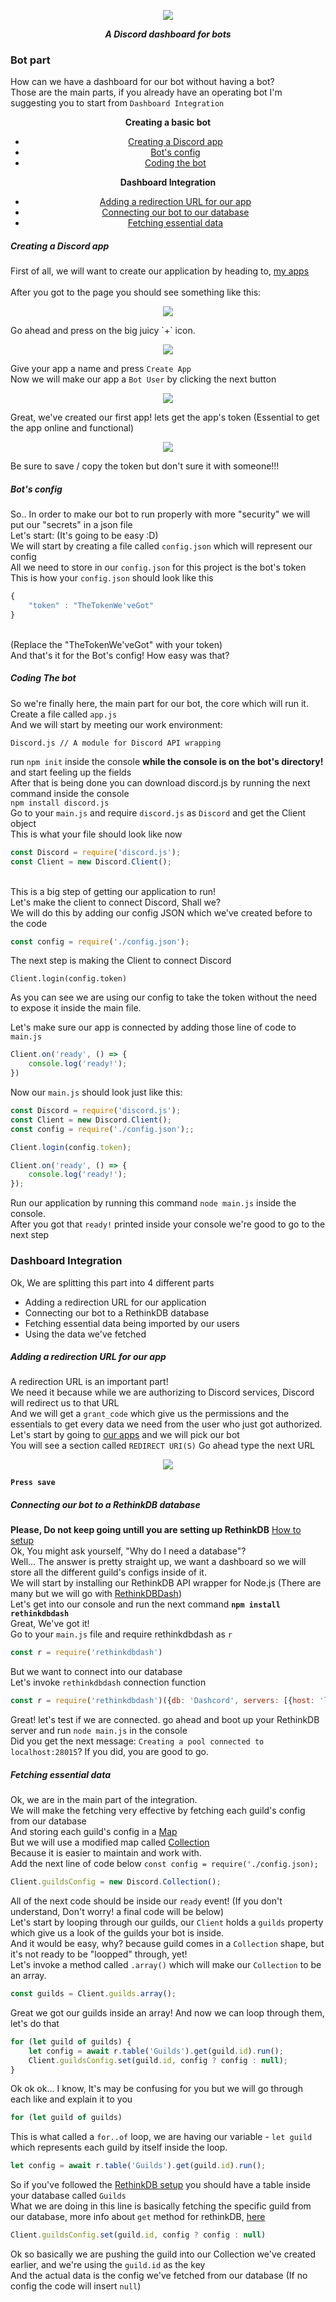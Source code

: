 <div align="center">
        <p> <img src="https://i.imgur.com/TScSeRv.png"/> </p>
        <p><i><b>A Discord dashboard for bots</b></i></p>
</div>

### Bot part

How can we have a dashboard for our bot without having a bot?<br>
Those are the main parts, if you already have an operating bot I'm suggesting you to start from `Dashboard Integration`<br>
<div align="center"> 
    <p><b>Creating a basic bot</b></p>
    <ul>
        <li><a href="https://github.com/TheOnlyArtz/Seday/tree/master/src/Bot#creating-a-discord-app">Creating a Discord app</a></li>
        <li><a href="https://github.com/TheOnlyArtz/Seday/tree/master/src/Bot#bots-config">Bot's config</a></li>
        <li><a href="https://github.com/TheOnlyArtz/Seday/tree/master/src/Bot#coding-the-bot">Coding the bot</a></li>
    </ul>
    <p><b>Dashboard Integration</b></p>
    <ul>
        <li><a href="https://github.com/TheOnlyArtz/Seday/tree/master/src/Bot#adding-a-redirection-url-for-our-app">Adding a redirection URL for our app</a></li>
        <li><a href="https://github.com/TheOnlyArtz/Seday/tree/master/src/Bot#connecting-our-bot-to-a-rethinkdb-database">Connecting our bot to our database</a></li>
        <li><a href="https://github.com/TheOnlyArtz/Seday/tree/master/src/Bot#fetching-essential-data">Fetching essential data</a></li>
    </ul>
</div>

##### Creating a Discord app

First of all, we will want to create our application by heading to, [my apps](https://discordapp.com/developers/applications/me)<br>
<br>
After you got to the page you should see something like this:<br>
<div align="center">
    <p><img src="https://i.imgur.com/ayoCj6q.jpg"></p>
</div>
Go ahead and press on the big juicy `+` icon. <br>

<div align="center">
    <p><img src="https://i.imgur.com/3EbMoB0.png"></p>
</div>

Give your app a name and press `Create App` <br>
Now we will make our app a `Bot User` by clicking the next button <br>
<div align="center">
    <p><img src="https://i.imgur.com/yCJQg94.png"></p>
</div>

Great, we've created our first app! lets get the app's token (Essential to get the app online and functional)<br>
<div align="center">
    <p><img src="https://i.imgur.com/Tz3Excw.mp4"></p>
</div>
Be sure to save / copy the token but don't sure it with someone!!!

##### Bot's config

So.. In order to make our bot to run properly with more "security" we will put our "secrets" in a json file<br>
Let's start: (It's going to be easy :D)<br>
We will start by creating a file called `config.json` which will represent our config<br>
All we need to store in our `config.json` for this project is the bot's token<br>
This is how your `config.json` should look like this<br>
```js
{
    "token" : "TheTokenWe'veGot"
}
```
<br>
(Replace the "TheTokenWe'veGot" with your token)<br>
And that's it for the Bot's config! How easy was that?

##### Coding The bot
So we're finally here, the main part for our bot, the core which will run it.<br>
Create a file called `app.js`<br>
And we will start by meeting our work environment:<br>
```
Discord.js // A module for Discord API wrapping
```
run `npm init` inside the console **while the console is on the bot's directory!**<br>
and start feeling up the fields<br>
After that is being done you can download discord.js by running the next command inside the console<br>
`npm install discord.js`<br>
Go to your `main.js` and require `discord.js` as `Discord` and get the Client object<br>
This is what your file should look like now<br>
```js
const Discord = require('discord.js');
const Client = new Discord.Client();
```
<br>
This is a big step of getting our application to run!<br>
Let's make the client to connect Discord, Shall we?<br>
We will do this by adding our config JSON which we've created before to the code

```js
const config = require('./config.json');
```

The next step is making the Client to connect Discord

```
Client.login(config.token)
```

As you can see we are using our config to take the token without the need to expose it inside the main file.<br>

Let's make sure our app is connected by adding those line of code to `main.js`
```js
Client.on('ready', () => {
    console.log('ready!');
})
```

Now our `main.js` should look just like this:
```js
const Discord = require('discord.js');
const Client = new Discord.Client();
const config = require('./config.json');;

Client.login(config.token);

Client.on('ready', () => {
    console.log('ready!');
});
```

Run our application by running this command `node main.js` inside the console.<br>
After you got that `ready!` printed inside your console we're good to go to the next step

### Dashboard Integration
Ok, We are splitting this part into 4 different parts
<ul>
    <li>Adding a redirection URL for our application</li>
    <li>Connecting our bot to a RethinkDB database</li>
    <li>Fetching essential data being imported by our users</li>
    <li>Using the data we've fetched</li>
</ul>

##### Adding a redirection URL for our app
A redirection URL is an important part!<br>
We need it because while we are authorizing to Discord services, Discord will redirect us to that URL<br>
And we will get a `grant_code` which give us the permissions and the essentials to get every data we need from the user who just got authorized.<br>
Let's start by going to [our apps](https://discordapp.com/developers/applications/me) and we will pick our bot<br>
You will see a section called `REDIRECT URI(S)` Go ahead type the next URL<br>
<div align="center">
    <p><img src="https://i.imgur.com/056tXcq.png"></p>
</div>

**`Press save`**
##### Connecting our bot to a RethinkDB database
**Please, Do not keep going untill you are setting up RethinkDB** [How to setup]()<br>
Ok, You might ask yourself, "Why do I need a database"?<br>
Well... The answer is pretty straight up, we want a dashboard so we will store all the different guild's configs inside of it.<br>
We will start by installing our RethinkDB API wrapper for Node.js (There are many but we will go with [RethinkDBDash](https://www.npmjs.com/package/rethinkdbdash))<br>
Let's get into our console and run the next command **`npm install rethinkdbdash`**<br>
Great, We've got it!<br>
Go to your `main.js` file and require rethinkdbdash as `r`<br>
```js
const r = require('rethinkdbdash')
```
But we want to connect into our database<br>
Let's invoke `rethinkdbdash` connection function<br>
```js
const r = require('rethinkdbdash')({db: 'Dashcord', servers: [{host: 'localhost', port: 28015}]});
```
Great! let's test if we are connected. go ahead and boot up your RethinkDB server and run `node main.js` in the console<br>
Did you get the next message: `Creating a pool connected to localhost:28015`? If you did, you are good to go.
##### Fetching essential data
Ok, we are in the main part of the integration.<br>
We will make the fetching very effective by fetching each guild's config from our database<br>
And storing each guild's config in a [Map](https://developer.mozilla.org/en-US/docs/Web/JavaScript/Reference/Global_Objects/Map)<br>
But we will use a modified map called [Collection](https://github.com/hydrabolt/discord.js/blob/master/src/util/Collection.js)<br>
Because it is easier to maintain and work with.<br>
Add the next line of code below `const config = require('./config.json);`
```js
Client.guildsConfig = new Discord.Collection();
```
All of the next code should be inside our `ready` event! (If you don't understand, Don't worry! a final code will be below)<br>
Let's start by looping through our guilds, our `Client` holds a `guilds` property which give us a look of the guilds your bot is inside.<br>
And it would be easy, why? because guild comes in a `Collection` shape, but it's not ready to be "loopped" through, yet!<br>
Let's invoke a method called `.array()` which will make our `Collection` to be an array.<br>
```js
const guilds = Client.guilds.array();
```
Great we got our guilds inside an array! And now we can loop through them, let's do that<br>
```js
for (let guild of guilds) {
    let config = await r.table('Guilds').get(guild.id).run();
    Client.guildsConfig.set(guild.id, config ? config : null);
}
```
Ok ok ok... I know, It's may be confusing for you but we will go through each like and explain it to you<br>
```js
for (let guild of guilds)
```
This is what called a `for..of` loop, we are having our variable - `let guild` which represents each guild by itself inside the loop.<br>
```js
let config = await r.table('Guilds').get(guild.id).run();
```
So if you've followed the [RethinkDB setup]() you should have a table inside your database called `Guilds`<br>
What we are doing in this line is basically fetching the specific guild from our database, more info about `get` method for rethinkDB, [here](https://www.rethinkdb.com/api/javascript/get/)<br>
```js
Client.guildsConfig.set(guild.id, config ? config : null)
```
Ok so basically we are pushing the guild into our Collection we've created earlier, and we're using the `guild.id` as the key<br>
And the actual data is the config we've fetched from our database (If no config the code will insert `null`)